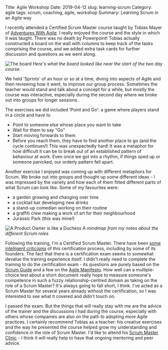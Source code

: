 Title: Agile Workshop
Date: 2019-04-12
slug: learning-scrum
Category: agile
tags: scrum, coaching, agile, workshop
Summary: Learning Scrum in an Agile way

I recently attended a Certified Scrum Master course taught by Tobias Mayer of [Adventures With Agile](https://www.adventureswithagile.com/). I really enjoyed the course and the style in which it was taught. There was no death by Powerpoint! Tobias actually constructed a board on the wall with columns to keep track of the tasks comprising the course, and we added extra task cards for further discussion and questions as we went along. 

![The board]({filename}/images/scrum-course-scrum-board.jpg)
*Here's what the board looked like near the start of the two day course.*

We held 'Sprints' of an hour or so at a time, diving into aspects of Agile and then reviewing how it went, to improve our group process. Sometimes the teacher would stand and talk about a concept for a while, but mostly the course was interactive, especially during the second day where we broke out into groups for longer sessions. 

The exercises we did included 'Point and Go': a game where players stand in a circle and have to 

* Point to someone else whose place you want to take
* Wait for them to say "Go"
* Start moving forwards to them
* Before you reach them, they have to find another place to go (and the cycle continues!)
This was unexpectedly hard! It was a metaphor for how difficult it can be to break out of an established pattern of behaviour at work. Even once we got into a rhythm, if things sped up or someone panicked, our orderly pattern fell apart.

Another exercise I enjoyed was coming up with different metaphors for Scrum. We broke out into groups and thought up some different ideas - I was impressed by the variety and how each of them fitted different parts of what Scrum can look like. Some of my favourites were:

- a garden growing and changing over time
- a cocktail bar developing new drinks
- a stand-up comedian working on their routine
- a graffiti crew making a work of art for their neighbourhood
- Jurassic Park (this was mine!)

![A Product Owner is like a Duchess]({filename}/images/scrum-roles-mindmap.jpg)
*A mindmap from my notes about the different Scrum roles*

Following the training, I'm a Certified Scrum Master. There have been [some intelligent criticisms](https://www.infoq.com/news/2009/03/more-on-scrum-certification-test) of this certification process, including by some of its founders. The fact that there is a certification exam seems to somewhat devalue the training experience itself. I didn't really need to complete the training to do the certification exam - its questions are purely based on the [Scrum Guide](https://www.scrum.org/resources/scrum-guide) and a few on the [Agile Manifesto](https://agilemanifesto.org/). How well can a multiple-choice test about a short document really hope to measure someone's competence in such a fuzzy relationship-centred domain as taking on the role of a Scrum Master? It's always going to fall short, I think. I've acted as a Scrum Master for several years already without the certification, so I was interested to see what it covered and didn't touch on.

I passed the exam. But the things that will really stay with me are the advice of the trainer and the discussions I had during the course, especially with others whose companies are also on the path to adopting more Agile practices. I certainly recommend Tobias as a teacher: his creative exercises and the way he presented the course helped grow my understanding and confidence in the role of Scrum Master. I'd like to attend his [Scrum Master Clinic](https://tobiasmayer.uk/scrum/smclinics) - I think it will really help to have that ongoing mentoring and peer advice.
